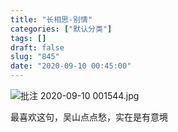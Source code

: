 ```yaml
---
title: "长相思-别情"
categories: ["默认分类"]
tags: []
draft: false
slug: "845"
date: "2020-09-10 00:45:00"
---
```


![批注 2020-09-10 001544.jpg](https://zhangchen915.com/usr/uploads/2020/09/329983211.jpg)

最喜欢这句，吴山点点愁，实在是有意境
